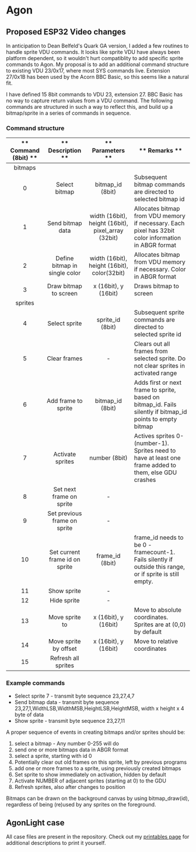# Agon
## Proposed ESP32 Video changes
In anticipation to Dean Belfeld's Quark GA version, I added a few routines to handle sprite VDU commands.
It looks like sprite VDU have always been platform dependent, so it wouldn't hurt compatiblity to add specific sprite commands to Agon.
My proposal is to add an additional command structure to existing VDU 23/0x17, where most SYS commands live. Extension 27/0x1B has been used by the Acorn BBC Basic, so this seems like a natural fit.

I have defined 15 8bit commands to VDU 23, extension 27. BBC Basic has no way to capture return values from a VDU command.
The following commands are structured in such a way to reflect this, and build up a bitmap/sprite in a series of commands in sequence.

### Command structure
| **    Command (8bit)   ** |          **    Description   **         |                    **    Parameters   **                    | **    Remarks   **                                                                                                    |
|:-------------------------:|:---------------------------------------:|:-----------------------------------------------------------:|-----------------------------------------------------------------------------------------------------------------------|
|           bitmaps         |                                         |                                                             |                                                                                                                       |
|              0            |              Select   bitmap            |                      bitmap_id   (8bit)                     |     Subsequent   bitmap commands are directed to selected bitmap id                                                   |
|              1            |            Send   bitmap data           |     width   (16bit), height (16bit), pixel_array (32bit)    |     Allocates   bitmap from VDU memory if necessary. Each pixel has 32bit color information   in ABGR format          |
|              2            |      Define   bitmap in single color    |         width   (16bit), height (16bit), color(32bit)       |     Allocates   bitmap from VDU memory if necessary. Color in ABGR format                                             |
|              3            |          Draw   bitmap to screen        |                    x   (16bit), y (16bit)                   |     Draws   bitmap to screen                                                                                          |
|           sprites         |                                         |                                                             |                                                                                                                       |
|              4            |              Select   sprite            |                      sprite_id   (8bit)                     |     Subsequent   sprite commands are directed to selected sprite id                                                   |
|              5            |              Clear   frames             |                               -                             |     Clears   out all frames from selected sprite. Do not clear  sprites in activated range                            |
|              6            |           Add   frame to sprite         |                      bitmap_id   (8bit)                     |     Adds   first or next frame to sprite, based on bitmap_id. Fails silently if   bitmap_id points to empty bitmap    |
|              7            |            Activate   sprites           |                        number   (8bit)                      |     Actives   sprites 0-(number-1). Sprites need to have at least one frame added to them,   else GDU crashes         |
|              8            |        Set   next frame on sprite       |                               -                             |                                                                                                                       |
|              9            |      Set   previous frame on sprite     |                               -                             |                                                                                                                       |
|             10            |     Set   current frame id on sprite    |                       frame_id   (8bit)                     |     frame_id   needs to be 0 - framecount-1. Fails silently if outside this range, or if   sprite is still empty.     |
|             11            |               Show   sprite             |                               -                             |                                                                                                                       |
|             12            |               Hide   sprite             |                               -                             |                                                                                                                       |
|             13            |             Move   sprite to            |                    x   (16bit), y (16bit)                   |     Move to   absolute coordinates. Sprites are at (0,0) by default                                                   |
|             14            |          Move   sprite by offset        |                    x   (16bit), y (16bit)                   |     Move to   relative coordinates                                                                                    |
|             15            |          Refresh all sprites            |                                      |     
### Example commands
- Select sprite 7  - transmit byte sequence 23,27,4,7
- Send bitmap data - transmit byte sequence 23,27,1,WidthLSB,WidthMSB,HeightLSB,HeightMSB, width x height x 4 byte of data
- Show sprite      - transmit byte sequence 23,27,11 

A proper sequence of events in creating bitmaps and/or sprites should be:
1. select a bitmap - Any number 0-255 will do
2. send one or more bitmaps data in ABGR format
3. select a sprite, starting with id 0
4. Potentially clear out old frames on this sprite, left by previous programs
5. add one or more frames to a sprite, using previously created bitmaps
6. Set sprite to show immediately on activation, hidden by default
7. Activate NUMBER of adjacent sprites (starting at 0) to the GDU
8. Refresh sprites, also after changes to position

Bitmaps can be drawn on the background canvas by using bitmap_draw(id), regardless of being (re)used by any sprites on the foreground.

## AgonLight case
All case files are present in the repository.
Check out my [printables page](https://www.printables.com/model/235402-agonlight-case) for additional descriptions to print it yourself.
